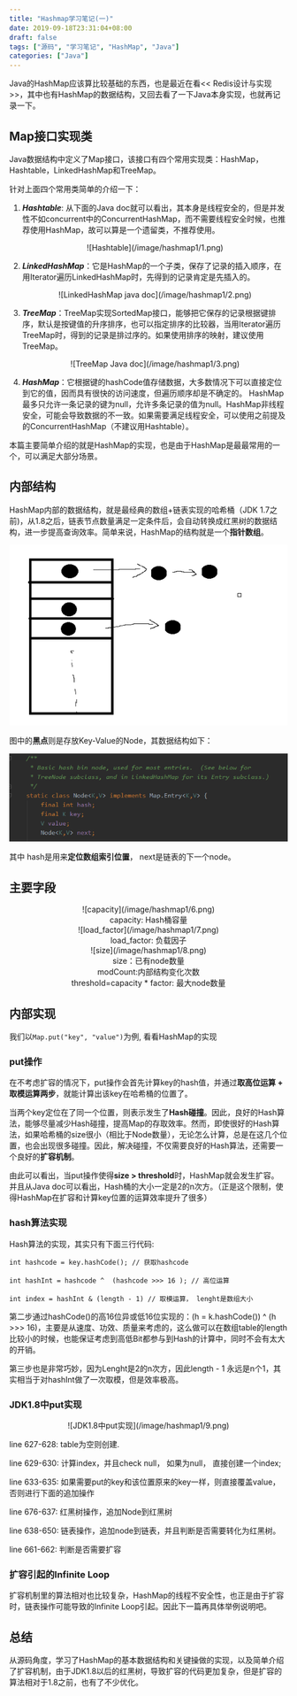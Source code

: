 ```yaml
---
title: "Hashmap学习笔记(一)"
date: 2019-09-18T23:31:04+08:00
draft: false
tags: ["源码", "学习笔记", "HashMap", "Java"]
categories: ["Java"]
---
```


Java的HashMap应该算比较基础的东西，也是最近在看<< Redis设计与实现 >>，其中也有HashMap的数据结构，又回去看了一下Java本身实现，也就再记录一下。

## Map接口实现类

Java数据结构中定义了Map接口，该接口有四个常用实现类：HashMap， Hashtable，LinkedHashMap和TreeMap。

针对上面四个常用类简单的介绍一下：

1. ***Hashtable***: 从下面的Java doc就可以看出，其本身是线程安全的，但是并发性不如concurrent中的ConcurrentHashMap，而不需要线程安全时候，也推荐使用HashMap，故可以算是一个遗留类，不推荐使用。
	<div align=center>![Hashtable](/image/hashmap1/1.png)</div>


2. ***LinkedHashMap***：它是HashMap的一个子类，保存了记录的插入顺序，在用Iterator遍历LinkedHashMap时，先得到的记录肯定是先插入的。
	<div align=center>![LinkedHashMap java doc](/image/hashmap1/2.png)</div>


3. ***TreeMap***：TreeMap实现SortedMap接口，能够把它保存的记录根据键排序，默认是按键值的升序排序，也可以指定排序的比较器，当用Iterator遍历TreeMap时，得到的记录是排过序的。如果使用排序的映射，建议使用TreeMap。
	<div align=center>![TreeMap Java doc](/image/hashmap1/3.png)</div>

4. ***HashMap***：它根据键的hashCode值存储数据，大多数情况下可以直接定位到它的值，因而具有很快的访问速度，但遍历顺序却是不确定的。 HashMap最多只允许一条记录的键为null，允许多条记录的值为null。HashMap非线程安全，可能会导致数据的不一致。如果需要满足线程安全，可以使用之前提及的ConcurrentHashMap（不建议用Hashtable）。

本篇主要简单介绍的就是HashMap的实现，也是由于HashMap是最最常用的一个，可以满足大部分场景。

## 内部结构
HashMap内部的数据结构，就是最经典的数组+链表实现的哈希桶（JDK 1.7之前)，从1.8之后，链表节点数量满足一定条件后，会自动转换成红黑树的数据结构，进一步提高查询效率。简单来说，HashMap的结构就是一个**指针数组**。
	<div align=center>![数据结构](/image/hashmap1/4.png)</div>

图中的**黑点**则是存放Key-Value的Node，其数据结构如下：
	<div align=center>![Node数据结构](/image/hashmap1/5.png)</div>


其中 hash是用来**定位数组索引位置**， next是链表的下一个node。

## 主要字段

 <div align=center>![capacity](/image/hashmap1/6.png)</div>
	<div align=center> capacity: Hash桶容量</div>
	<div align=center>![load_factor](/image/hashmap1/7.png)</div>
	<div align=center> load_factor: 负载因子</div>
	<div align=center>![size](/image/hashmap1/8.png)</div>
	<div align=center> size：已有node数量<br>modCount:内部结构变化次数<br>
	threshold=capacity * factor: 最大node数量</div>


## 内部实现

我们以`Map.put("key", "value")`为例, 看看HashMap的实现
### put操作
在不考虑扩容的情况下，put操作会首先计算key的hash值，并通过**取高位运算 + 取模运算两步**，就能计算出该key在哈希桶的位置了。

当两个key定位在了同一个位置，则表示发生了**Hash碰撞**。因此，良好的Hash算法，能够尽量减少Hash碰撞，提高Map的存取效率。然而，即使很好的Hash算法，如果哈希桶的size很小（相比于Node数量），无论怎么计算，总是在这几个位置，也会出现很多碰撞。因此，解决碰撞，不仅需要良好的Hash算法，还需要一个良好的**扩容机制**。

由此可以看出，当put操作使得**size > threshold**时，HashMap就会发生扩容。 并且从Java doc可以看出，Hash桶的大小一定是2的n次方。（正是这个限制，使得HashMap在扩容和计算key位置的运算效率提升了很多）

### hash算法实现
Hash算法的实现，其实只有下面三行代码:

```
int hashcode = key.hashCode(); // 获取hashcode

int hashInt = hashcode ^  (hashcode >>> 16 ); // 高位运算

int index = hashInt & (length - 1) // 取模运算， lenght是数组大小
```

第二步通过hashCode()的高16位异或低16位实现的：(h = k.hashCode()) ^ (h >>> 16)，主要是从速度、功效、质量来考虑的，这么做可以在数组table的length比较小的时候，也能保证考虑到高低Bit都参与到Hash的计算中，同时不会有太大的开销。

第三步也是非常巧妙，因为Lenght是2的n次方，因此length - 1 永远是n个1，其实相当于对hashInt做了一次取模，但是效率极高。

### JDK1.8中put实现
 <div align=center>![JDK1.8中put实现](/image/hashmap1/9.png)</div>

line 627-628: table为空则创建.

line 629-630: 计算index，并且check null， 如果为null， 直接创建一个index;

line 633-635: 如果需要put的key和该位置原来的key一样，则直接覆盖value， 否则进行下面的追加操作

line 676-637: 红黑树操作，追加Node到红黑树

line 638-650: 链表操作，追加node到链表，并且判断是否需要转化为红黑树。

line 661-662: 判断是否需要扩容

### 扩容引起的Infinite Loop
扩容机制里的算法相对也比较复杂，HashMap的线程不安全性，也正是由于扩容时，链表操作可能导致的Infinite Loop引起。因此下一篇再具体举例说明吧。

## 总结
从源码角度，学习了HashMap的基本数据结构和关键操做的实现，以及简单介绍了扩容机制，由于JDK1.8以后的红黑树，导致扩容的代码更加复杂，但是扩容的算法相对于1.8之前，也有了不少优化。